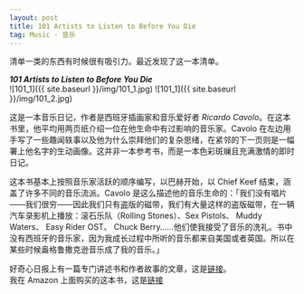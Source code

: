 ```yaml
---
layout: post
title: 101 Artists to Listen to Before You Die
tag: Music · 音乐
---
```


清单一类的东西有时候很有吸引力。最近发现了这一本清单。   

***101 Artists to Listen to Before You Die***   
![101_1]({{ site.baseurl }}/img/101_1.jpg)
![101_1]({{ site.baseurl }}/img/101_2.jpg)

这是一本音乐日记，作者是西班牙插画家和音乐爱好者 *Ricardo Cavolo*。在这本书里，他平均用两页纸介绍一位在他生命中有过影响的音乐家。Cavolo 在左边用手写了一些趣闻轶事以及他为什么崇拜他们的复杂思绪，在紧邻的下一页则是一幅署上他名字的生动画像。这并非一本参考书，而是一本色彩斑斓且充满激情的即时日记。   
<!--more-->
这本书基本上按照音乐家活跃的顺序编写，以巴赫开始，以 Chief Keef 结束，涵盖了许多不同的音乐流派。Cavolo 是这么描述他的音乐生命的：「我们没有唱片——我们很穷——因此我们只有盗版的磁带，我们有大量这样的盗版磁带，在一辆汽车录影机上播放：滚石乐队（Rolling Stones）、Sex Pistols、 Muddy Waters、 Easy Rider OST、 Chuck Berry……他们使我接受了音乐的洗礼。书中没有西班牙的音乐家，因为我成长过程中所听的音乐都来自美国或者英国。所以在某些时候盎格鲁撒克逊音乐成了我的音乐。」       

好奇心日报上有一篇专门讲述书和作者故事的文章，这是[链接](http://www.qdaily.com/articles/15728.html)。   
我在 Amazon 上面购买的这本书，这是[链接](http://www.amazon.com/101-Artists-Listen-Before-You/dp/1910620009/ref=sr_1_1?ie=UTF8&qid=1444340303&sr=8-1&keywords=101+musician)
